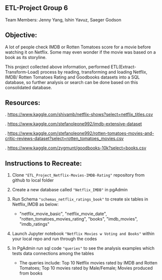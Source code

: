 ## ETL-Project Group 6
Team Members: Jenny Yang, Ishin Yavuz, Saeger Godson

## Objective:
A lot of people check IMDB or Rotten Tomatoes score for a movie before watching it on Netflix. Some may even wonder if the movie was based on a book as its storyline.

This project collected above information, performed ETL(Extract-Transform-Load) process by reading, transforming and loading Netflix, IMDB/ Rotten Tomatoes Rating and Goodbooks datasets into a SQL database, so further analysis or search can be done based on this consolidated database. 


## Resources:
. https://www.kaggle.com/shivamb/netflix-shows?select=netflix_titles.csv

. https://www.kaggle.com/stefanoleone992/imdb-extensive-dataset

. https://www.kaggle.com/stefanoleone992/rotten-tomatoes-movies-and-critic-reviews-dataset?select=rotten_tomatoes_movies.csv

. https://www.kaggle.com/zygmunt/goodbooks-10k?select=books.csv

## Instructions to Recreate:
1. Clone `"ETL_Project_Netflix-Movies-IMDB-Rating"` repository from github to local folder

2. Create a new database called `"Netflix_IMDB"` in pgAdmin

3. Run Schema `"schemas_netflix_ratings_book"` to create six tables in Netflix_IMDB as below:
    - "netflix_movie_basic", "netflix_movie_date", "rotten_tomatoes_movies_rating", "books", "imdb_movies", "imdb_ratings" 

4. Launch Jupyter notebook `"Netflix Movies w Voting and Books"` within your local repo and run through the codes

5. In PgAdmin run sql code `"queries"` to see the analysis examples which tests data connections among the tables
    - The queries include: Top 10 Netflix movies rated by IMDB and Rotten Tomatoes; Top 10 movies rated by Male/Female; Movies produced from books  








